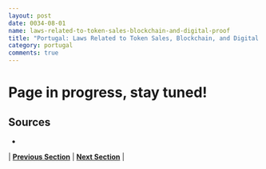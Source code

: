 ```yaml
---
layout: post
date: 0034-08-01
name: laws-related-to-token-sales-blockchain-and-digital-proof
title: "Portugal: Laws Related to Token Sales, Blockchain, and Digital Proof"
category: portugal
comments: true
---
```


# Page in progress, stay tuned!

Sources 
--- 
- 

| **[Previous Section]( https://neo-project.github.io/global-blockchain-compliance-hub//portugal/portugal-governing-by-law.html)** | **[Next Section]( https://neo-project.github.io/global-blockchain-compliance-hub//portugal/portugal-securities-related-laws.html)** |
